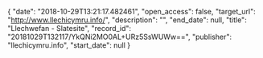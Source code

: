 {
  "date": "2018-10-29T13:21:17.482461", 
  "open_access": false, 
  "target_url": "http://www.llechicymru.info/", 
  "description": "", 
  "end_date": null, 
  "title": "Llechwefan - Slatesite", 
  "record_id": "20181029T132117/YkQNi2MO0AL+URz5SsWUWw==", 
  "publisher": "llechicymru.info", 
  "start_date": null
}

